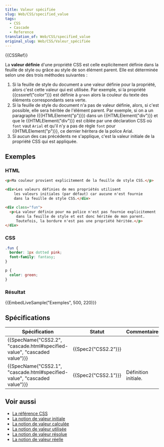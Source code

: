 ```yaml
---
title: Valeur spécifiée
slug: Web/CSS/specified_value
tags:
  - CSS
  - Cascade
  - Reference
translation_of: Web/CSS/specified_value
original_slug: Web/CSS/Valeur_spécifiée
---
```

{{CSSRef}}

La **valeur définie** d'une propriété CSS est celle explicitement définie dans la feuille de style ou grâce au style de son élément parent. Elle est déterminée selon une des trois méthodes suivantes :

1. Si la feuille de style du document a une valeur définie pour la propriété, alors c'est cette valeur qui est utilisée. Par exemple, si la propriété {{cssxref("color")}} est définie à `green` alors la couleur du texte des éléments correspondants sera verte.
2. Si la feuille de style du document n'a pas de valeur définie, alors, si c'est possible, elle sera héritée de l'élément parent. Par exemple, si on a un paragraphe ({{HTMLElement("p")}}) dans un {{HTMLElement("div")}} et que le {{HTMLElement("div")}} est ciblée par une déclaration CSS où `font` vaut `Arial` et qu'il n'y a pas de règle `font` pour {{HTMLElement("p")}}, ce dernier héritera de la police Arial.
3. Si aucun des cas précédents ne s'applique, c'est la valeur initiale de la propriété CSS qui est appliquée.

## Exemples

### HTML

```html
<p>Ma couleur provient explicitement de la feuille de style CSS.</p>

<div>Les valeurs définies de mes propriétés utilisent
    les valeurs initiales (par défaut) car aucune n'est fournie
    dans la feuille de style CSS.</div>

<div class="fun">
  <p>La valeur définie pour ma police n'est pas fournie explicitement
     dans la feuille de style et est donc héritée de mon parent.
     Toutefois, la bordure n'est pas une propriété héritée.</p>
</div>
```

### CSS

```css
.fun {
  border: 1px dotted pink;
  font-family: fantasy;
}

p {
  color: green;
}
```

### Résultat

{{EmbedLiveSample("Exemples", 500, 220)}}

## Spécifications

| Spécification                                                                                    | Statut                   | Commentaires         |
| ------------------------------------------------------------------------------------------------ | ------------------------ | -------------------- |
| {{SpecName("CSS2.2", "cascade.html#specified-value", "cascaded value")}} | {{Spec2("CSS2.2")}} |                      |
| {{SpecName("CSS2.1", "cascade.html#specified-value", "cascaded value")}} | {{Spec2("CSS2.1")}} | Définition initiale. |

## Voir aussi

- [La référence CSS](/fr/docs/Web/CSS/Reference)
- [La notion de valeur initiale](/fr/docs/Web/CSS/Valeur_initiale)
- [La notion de valeur calculée](/fr/docs/Web/CSS/Valeur_calculée)
- [La notion de valeur utilisée](/fr/docs/Web/CSS/Valeur_utilisée)
- [La notion de valeur résolue](/fr/docs/Web/CSS/valeur_r%C3%A9solue)
- [La notion de valeur réelle](/fr/docs/Web/CSS/valeur_reelle)
